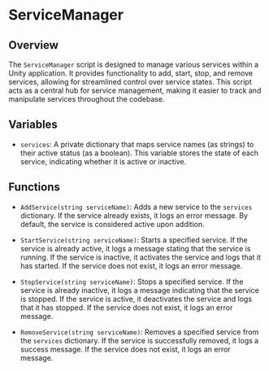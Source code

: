 # ServiceManager

## Overview
The `ServiceManager` script is designed to manage various services within a Unity application. It provides functionality to add, start, stop, and remove services, allowing for streamlined control over service states. This script acts as a central hub for service management, making it easier to track and manipulate services throughout the codebase.

## Variables
- `services`: A private dictionary that maps service names (as strings) to their active status (as a boolean). This variable stores the state of each service, indicating whether it is active or inactive.

## Functions
- `AddService(string serviceName)`: Adds a new service to the `services` dictionary. If the service already exists, it logs an error message. By default, the service is considered active upon addition.

- `StartService(string serviceName)`: Starts a specified service. If the service is already active, it logs a message stating that the service is running. If the service is inactive, it activates the service and logs that it has started. If the service does not exist, it logs an error message.

- `StopService(string serviceName)`: Stops a specified service. If the service is already inactive, it logs a message indicating that the service is stopped. If the service is active, it deactivates the service and logs that it has stopped. If the service does not exist, it logs an error message.

- `RemoveService(string serviceName)`: Removes a specified service from the `services` dictionary. If the service is successfully removed, it logs a success message. If the service does not exist, it logs an error message.